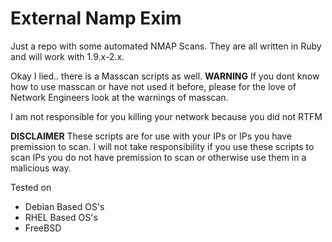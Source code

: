 # External Namp Exim

Just a repo with some automated NMAP Scans. They are all written in Ruby and will work with 1.9.x-2.x. 

Okay I lied.. there is a Masscan scripts as well. **WARNING** If you dont know how to use masscan or have not used it before, please for the love of Network Engineers look at the warnings of masscan. 

I am not responsible for you killing your network because you did not RTFM

**DISCLAIMER**
These scripts are for use with your IPs or IPs you have premission to scan. I will not take responsibility if you use these scripts to scan IPs you do not have premission to scan or otherwise use them in a malicious way. 

Tested on
 - Debian Based OS's
 - RHEL Based OS's
 - FreeBSD
